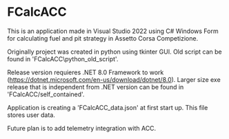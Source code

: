 # FCalcACC

This is an application made in Visual Studio 2022 using C# Windows Form for calculating fuel and pit strategy in Assetto Corsa Competizione. 

Originally project was created in python using tkinter GUI. Old script can be found in 'FCalcACC\python_old_script'.

Release version requieres .NET 8.0 Framework to work (https://dotnet.microsoft.com/en-us/download/dotnet/8.0). Larger size exe release that is independent from .NET version can be found in 'FCalcACC/self_contained'.

Application is creating a 'FCalcACC_data.json' at first start up. This file stores user data.

Future plan is to add telemetry integration with ACC.
